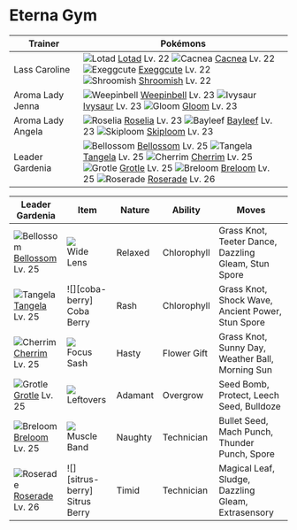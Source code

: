 # Eterna Gym

Trainer                    | Pokémons
---                        | ---
Lass Caroline              | ![][270]  [Lotad] Lv. 22  ![][331]  [Cacnea] Lv. 22  ![][102]  [Exeggcute] Lv. 22 <br> ![][285]  [Shroomish] Lv. 22
Aroma Lady Jenna           | ![][070]  [Weepinbell] Lv. 23  ![][002]  [Ivysaur] Lv. 23  ![][044]  [Gloom] Lv. 23
Aroma Lady Angela          | ![][315]  [Roselia] Lv. 23  ![][153]  [Bayleef] Lv. 23  ![][188]  [Skiploom] Lv. 23
Leader Gardenia            | ![][182]  [Bellossom] Lv. 25  ![][114]  [Tangela] Lv. 25  ![][421]  [Cherrim] Lv. 25 <br> ![][388]  [Grotle] Lv. 25  ![][286]  [Breloom] Lv. 25  ![][407]  [Roserade] Lv. 26

Leader Gardenia    | Item         | Nature  | Ability       | Moves
---                | ---          | ---     | ---           | ---
![][182]<br> [Bellossom] Lv. 25       | ![][wide-lens]<br> Wide Lens            | Relaxed  | Chlorophyll         | Grass Knot, Teeter Dance, Dazzling Gleam, Stun Spore
![][114]<br> [Tangela] Lv. 25         | ![][coba-berry]<br> Coba Berry          | Rash     | Chlorophyll         | Grass Knot, Shock Wave, Ancient Power, Stun Spore
![][421]<br> [Cherrim] Lv. 25         | ![][focus-sash]<br> Focus Sash          | Hasty    | Flower Gift         | Grass Knot, Sunny Day, Weather Ball, Morning Sun
![][388]<br> [Grotle] Lv. 25          | ![][leftovers]<br> Leftovers            | Adamant  | Overgrow            | Seed Bomb, Protect, Leech Seed, Bulldoze
![][286]<br> [Breloom] Lv. 25         | ![][muscle-band]<br> Muscle Band        | Naughty  | Technician          | Bullet Seed, Mach Punch, Thunder Punch, Spore
![][407]<br> [Roserade] Lv. 26        | ![][sitrus-berry]<br> Sitrus Berry      | Timid    | Technician          | Magical Leaf, Sludge, Dazzling Gleam, Extrasensory


[002]: https://raw.githubusercontent.com/PokeAPI/sprites/master/sprites/pokemon/2.png "Ivysaur"
[044]: https://raw.githubusercontent.com/PokeAPI/sprites/master/sprites/pokemon/44.png "Gloom"
[070]: https://raw.githubusercontent.com/PokeAPI/sprites/master/sprites/pokemon/70.png "Weepinbell"
[102]: https://raw.githubusercontent.com/PokeAPI/sprites/master/sprites/pokemon/102.png "Exeggcute"
[114]: https://raw.githubusercontent.com/PokeAPI/sprites/master/sprites/pokemon/114.png "Tangela"
[153]: https://raw.githubusercontent.com/PokeAPI/sprites/master/sprites/pokemon/153.png "Bayleef"
[182]: https://raw.githubusercontent.com/PokeAPI/sprites/master/sprites/pokemon/182.png "Bellossom"
[188]: https://raw.githubusercontent.com/PokeAPI/sprites/master/sprites/pokemon/188.png "Skiploom"
[270]: https://raw.githubusercontent.com/PokeAPI/sprites/master/sprites/pokemon/270.png "Lotad"
[285]: https://raw.githubusercontent.com/PokeAPI/sprites/master/sprites/pokemon/285.png "Shroomish"
[286]: https://raw.githubusercontent.com/PokeAPI/sprites/master/sprites/pokemon/286.png "Breloom"
[315]: https://raw.githubusercontent.com/PokeAPI/sprites/master/sprites/pokemon/315.png "Roselia"
[331]: https://raw.githubusercontent.com/PokeAPI/sprites/master/sprites/pokemon/331.png "Cacnea"
[388]: https://raw.githubusercontent.com/PokeAPI/sprites/master/sprites/pokemon/388.png "Grotle"
[407]: https://raw.githubusercontent.com/PokeAPI/sprites/master/sprites/pokemon/407.png "Roserade"
[421]: https://raw.githubusercontent.com/PokeAPI/sprites/master/sprites/pokemon/421.png "Cherrim"
[Ivysaur]: /pokemon_changes/002/
[Gloom]: /pokemon_changes/044/
[Weepinbell]: /pokemon_changes/070/
[Exeggcute]: /pokemon_changes/102/
[Tangela]: /pokemon_changes/114/
[Bayleef]: /pokemon_changes/153/
[Bellossom]: /pokemon_changes/182/
[Skiploom]: /pokemon_changes/188/
[Lotad]: /pokemon_changes/270/
[Shroomish]: /pokemon_changes/285/
[Breloom]: /pokemon_changes/286/
[Roselia]: /pokemon_changes/315/
[Cacnea]: /pokemon_changes/331/
[Grotle]: /pokemon_changes/388/
[Roserade]: /pokemon_changes/407/
[Cherrim]: /pokemon_changes/421/
[focus-sash]: https://raw.githubusercontent.com/PokeAPI/sprites/master/sprites/items/focus-sash.png
[wide-lens]: https://raw.githubusercontent.com/PokeAPI/sprites/master/sprites/items/wide-lens.png
[leftovers]: https://raw.githubusercontent.com/PokeAPI/sprites/master/sprites/items/leftovers.png
[muscle-band]: https://raw.githubusercontent.com/PokeAPI/sprites/master/sprites/items/muscle-band.png
